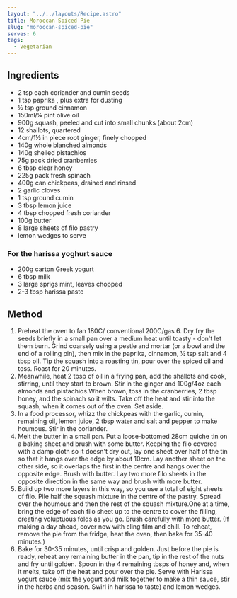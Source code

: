 ```yaml
---
layout: "../../layouts/Recipe.astro"
title: Moroccan Spiced Pie
slug: "moroccan-spiced-pie"
serves: 6
tags:
  - Vegetarian
---
```


## Ingredients

- 2 tsp each coriander and cumin seeds
- 1 tsp paprika , plus extra for dusting
- ½ tsp ground cinnamon
- 150ml/¼ pint olive oil
- 900g squash, peeled and cut into small chunks (about 2cm)
- 12 shallots, quartered
- 4cm/1½ in piece root ginger, finely chopped
- 140g whole blanched almonds
- 140g shelled pistachios
- 75g pack dried cranberries
- 6 tbsp clear honey
- 225g pack fresh spinach
- 400g can chickpeas, drained and rinsed
- 2 garlic cloves
- 1 tsp ground cumin
- 3 tbsp lemon juice
- 4 tbsp chopped fresh coriander
- 100g butter
- 8 large sheets of filo pastry
- lemon wedges to serve

### For the harissa yoghurt sauce

- 200g carton Greek yogurt
- 6 tbsp milk
- 3 large sprigs mint, leaves chopped
- 2-3 tbsp harissa paste

## Method

1. Preheat the oven to fan 180C/ conventional 200C/gas 6. Dry fry the seeds briefly in a small pan over a medium heat until toasty - don't let them burn. Grind coarsely using a pestle and mortar (or a bowl and the end of a rolling pin), then mix in the paprika, cinnamon, 1⁄2 tsp salt and 4 tbsp oil. Tip the squash into a roasting tin, pour over the spiced oil and toss. Roast for 20 minutes.
1. Meanwhile, heat 2 tbsp of oil in a frying pan, add the shallots and cook, stirring, until they start to brown. Stir in the ginger and 100g/4oz each almonds and pistachios.When brown, toss in the cranberries, 2 tbsp honey, and the spinach so it wilts. Take off the heat and stir into the squash, when it comes out of the oven. Set aside.
1. In a food processor, whizz the chickpeas with the garlic, cumin, remaining oil, lemon juice, 2 tbsp water and salt and pepper to make houmous. Stir in the coriander.
1. Melt the butter in a small pan. Put a loose-bottomed 28cm quiche tin on a baking sheet and brush with some butter. Keeping the filo covered with a damp cloth so it doesn't dry out, lay one sheet over half of the tin so that it hangs over the edge by about 10cm. Lay another sheet on the other side, so it overlaps the first in the centre and hangs over the opposite edge. Brush with butter. Lay two more filo sheets in the opposite direction in the same way and brush with more butter.
1. Build up two more layers in this way, so you use a total of eight sheets of filo. Pile half the squash mixture in the centre of the pastry. Spread over the houmous and then the rest of the squash mixture.One at a time, bring the edge of each filo sheet up to the centre to cover the filling, creating voluptuous folds as you go. Brush carefully with more butter. (If making a day ahead, cover now with cling film and chill. To reheat, remove the pie from the fridge, heat the oven, then bake for 35-40 minutes.)
1. Bake for 30-35 minutes, until crisp and golden. Just before the pie is ready, reheat any remaining butter in the pan, tip in the rest of the nuts and fry until golden. Spoon in the 4 remaining tbsps of honey and, when it melts, take off the heat and pour over the pie. Serve with Harissa yogurt sauce (mix the yogurt and milk together to make a thin sauce, stir in the herbs and season. Swirl in harissa to taste) and lemon wedges.